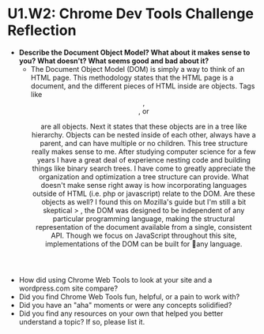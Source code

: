 # U1.W2: Chrome Dev Tools Challenge Reflection

* **Describe the Document Object Model? What about it makes sense to you? What doesn't? What seems good and bad about it?**
  * The Document Object Model (DOM) is simply a way to think of an HTML page.  This methodology states that the HTML page is a document, and the different pieces of HTML inside are objects.  Tags like <header>, <div>, or <p> are all objects.  Next it states that these objects are in a tree like hierarchy.  Objects can be nested inside of each other, always have a parent, and can have multiple or no children.  This tree structure really makes sense to me.  After studying computer science for a few years I have a great deal of experience nesting code and building things like binary search trees.  I have come to greatly appreciate the organization and optimization a tree structure can provide.  What doesn't make sense right away is how incorporating languages outside of HTML (i.e. php or javascript) relate to the DOM.  Are these objects as well?  I found this on Mozilla's guide but I'm still a bit skeptical > , the DOM was designed to be independent of any particular programming language, making the structural representation of the document available from a single, consistent API. Though we focus on JavaScript throughout this site, implementations of the DOM can be built for any language.
* How did using Chrome Web Tools to look at your site and a wordpress.com site compare?
* Did you find Chrome Web Tools fun, helpful, or a pain to work with?
* Did you have an "aha" moments or were any concepts solidified?
* Did you find any resources on your own that helped you better understand a topic? If so, please list it.
